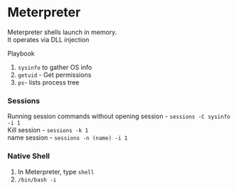 # Meterpreter
Meterpreter shells launch in memory.  
It operates via DLL injection

Playbook
1. ```sysinfo``` to gather OS info
2. ```getuid``` - Get permissions
3. ```ps```- lists process tree

### Sessions
Running session commands without opening session - ```sessions -C sysinfo -i 1```  
Kill session - ```sessions -k 1```  
name session - ```sessions -n (name) -i 1```  

### Native Shell
1. In Meterpreter, type ```shell```
2. ```/bin/bash -i```
